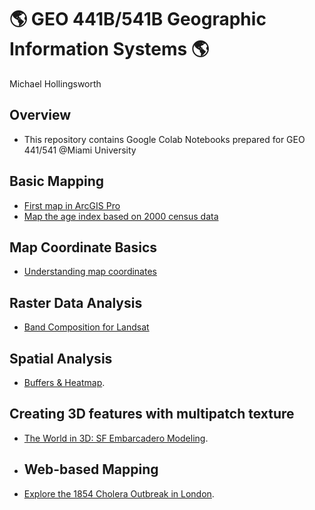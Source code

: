 # :earth_americas: GEO 441B/541B Geographic Information Systems :earth_americas:

Michael Hollingsworth

## Overview
- This repository contains Google Colab Notebooks prepared for GEO 441/541 @Miami University


## Basic Mapping

- [First map in ArcGIS Pro](https://github.com/MHolli44/gis-project-portfolio-geo441/blob/main/basic-mapping/first-arcgis-mapping.ipynb)
- [Map the age index based on 2000 census data](https://github.com/MHolli44/gis-project-portfolio-geo441/blob/main/basic-mapping/age-index-mapping.ipynb)

## Map Coordinate Basics

- [Understanding map coordinates](https://github.com/MHolli44/gis-project-portfolio-geo441/blob/main/map-coordinate-basics/understanding-coordinates.ipynb)

## Raster Data Analysis
- [Band Composition for Landsat](https://github.com/MHolli44/gis-project-portfolio-geo441/blob/main/raster-data-analysis/band-composition-for-landsat.ipynb)

## Spatial Analysis
- [Buffers & Heatmap](https://github.com/MHolli44/gis-project-portfolio-geo441/blob/main/spatial_analysis/Buffers%20%26%20Heatmaps).

## Creating 3D features with multipatch texture
- [The World in 3D: SF Embarcadero Modeling](https://github.com/MHolli44/gis-project-portfolio-geo441/blob/main/Creating%203D%20features%20with%20multipatch%20texture/The%20World%20in%203D%3A%20SF%20Embarcadero%20Modeling.ipynb).

- ## Web-based Mapping
- [Explore the 1854 Cholera Outbreak in London](https://miamioh.maps.arcgis.com/apps/instant/sidebar/index.html?appid=b8d340a15fa845c8847dce5992937991).

